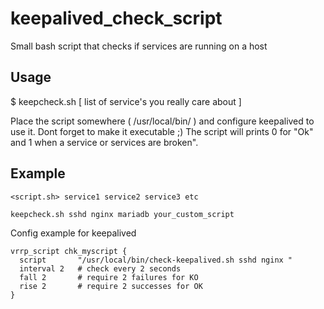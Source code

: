 # keepalived_check_script

Small bash script that checks if services are running on a host

## Usage
$ keepcheck.sh [ list of service's you really care about ]

Place the script somewhere ( /usr/local/bin/ ) and configure keepalived to use it. Dont forget to make it executable ;) 
The script will prints 0 for "Ok" and 1 when a service or services are broken". 


## Example
    <script.sh> service1 service2 service3 etc

    keepcheck.sh sshd nginx mariadb your_custom_script

Config example for keepalived

    vrrp_script chk_myscript {
      script       "/usr/local/bin/check-keepalived.sh sshd nginx "
      interval 2   # check every 2 seconds
      fall 2       # require 2 failures for KO
      rise 2       # require 2 successes for OK
    }
